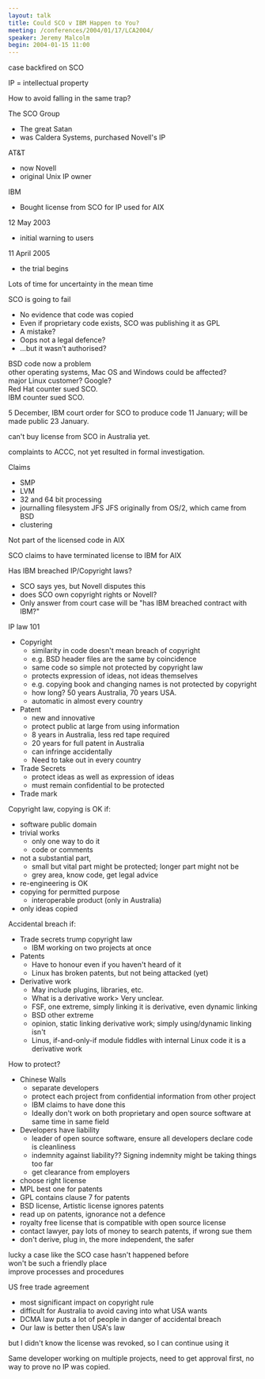 ```yaml
---
layout: talk
title: Could SCO v IBM Happen to You?
meeting: /conferences/2004/01/17/LCA2004/
speaker: Jeremy Malcolm
begin: 2004-01-15 11:00
---
```

case backfired on SCO

IP = intellectual property

How to avoid falling in the same trap?

The SCO Group

* The great Satan
* was Caldera Systems, purchased Novell's IP

AT&T

* now Novell
* original Unix IP owner

IBM

* Bought license from SCO for IP used for AIX

12 May 2003

* initial warning to users

11 April 2005

* the trial begins

Lots of time for uncertainty in the mean time

SCO is going to fail

* No evidence that code was copied
* Even if proprietary code exists, SCO was publishing it as GPL
* A mistake?
* Oops not a legal defence?
* ...but it wasn't authorised?

BSD code now a problem  
other operating systems, Mac OS and Windows could be affected?  
major Linux customer? Google?  
Red Hat counter sued SCO.  
IBM counter sued SCO.

5 December, IBM court order for SCO to produce code 11 January; will be
made public 23 January.

can't buy license from SCO in Australia yet.

complaints to ACCC, not yet resulted in formal investigation.

Claims

* SMP
* LVM
* 32 and 64 bit processing
* journalling filesystem JFS
                JFS originally from OS/2, which came from BSD
* clustering

Not part of the licensed code in AIX

SCO claims to have terminated license to IBM for AIX

Has IBM breached IP/Copyright laws?

* SCO says yes, but Novell disputes this
* does SCO own copyright rights or Novell?
* Only answer from court case will be "has IBM breached contract with IBM?"

IP law 101

* Copyright
  * similarity in code doesn't mean breach of copyright
  * e.g. BSD header files are the same by coincidence
  * same code so simple not protected by copyright law
  * protects expression of ideas, not ideas themselves
  * e.g. copying book and changing names is not protected by copyright
  * how long? 50 years Australia, 70 years USA.
  * automatic in almost every country
* Patent
  * new and innovative
  * protect public at large from using information
  * 8 years in Australia, less red tape required
  * 20 years for full patent in Australia
  * can infringe accidentally
  * Need to take out in every country
* Trade Secrets
  * protect ideas as well as expression of ideas
  * must remain confidential to be protected
* Trade mark

Copyright law, copying is OK if:

* software public domain
* trivial works
  * only one way to do it
  * code or comments
* not a substantial part,
  * small but vital part might be protected; longer part might not be
  * grey area, know code, get legal advice
* re-engineering is OK
* copying for permitted purpose
  * interoperable product (only in Australia)
* only ideas copied

Accidental breach if:

* Trade secrets trump copyright law
  * IBM working on two projects at once
* Patents
  * Have to honour even if you haven't heard of it
  * Linux has broken patents, but not being attacked (yet)
* Derivative work
  * May include plugins, libraries, etc.
  * What is a derivative work> Very unclear.
  * FSF, one extreme, simply linking it is derivative, even dynamic linking
  * BSD other extreme
  * opinion, static linking derivative work; simply using/dynamic linking isn't
  * Linus, if-and-only-if module fiddles with internal Linux code it is a derivative work

How to protect?

* Chinese Walls
  * separate developers
  * protect each project from confidential information from other project
  * IBM claims to have done this
  * Ideally don't work on both proprietary and open source software at same time in same field
* Developers have liability
  * leader of open source software, ensure all developers declare code is cleanliness
  * indemnity against liability?? Signing indemnity might be taking things too far
  * get clearance from employers
* choose right license
* MPL best one for patents
* GPL contains clause 7 for patents
* BSD license, Artistic license ignores patents
* read up on patents, ignorance not a defence
* royalty free license that is compatible with open source license
* contact lawyer, pay lots of money to search  patents, if wrong sue them
* don't derive, plug in, the more independent, the safer

lucky a case like the SCO case hasn't happened before  
won't be such a friendly place  
improve processes and procedures

US free trade agreement

* most significant impact on copyright rule
* difficult for Australia to avoid caving into what USA wants
* DCMA law puts a lot of people in danger of accidental breach
* Our law is better then USA's law

but I didn't know the license was revoked, so I can continue using it

Same developer working on multiple projects, need to get approval first, no way to prove no IP was copied.
